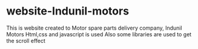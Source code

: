 # website-Indunil-motors
This is website created to Motor spare parts delivery company, Indunil Motors
Html,css and javascript is used
Also some libraries are used to get the scroll effect

